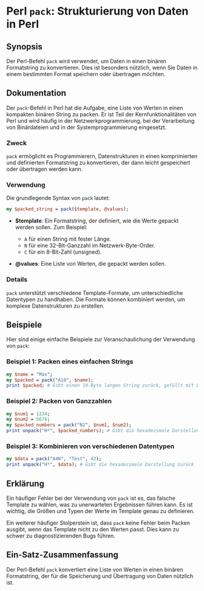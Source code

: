 <!--
Meta Description: # Perl `pack`: Strukturierung von Daten in Perl ## Synopsis Der Perl-Befehl `pack` wird verwendet, um Daten in einen binären Formatstring zu konvertie...
Meta Keywords: pack, der, von, perl, die
-->

# Perl `pack`: Strukturierung von Daten in Perl

## Synopsis
Der Perl-Befehl `pack` wird verwendet, um Daten in einen binären Formatstring zu konvertieren. Dies ist besonders nützlich, wenn Sie Daten in einem bestimmten Format speichern oder übertragen möchten.

## Dokumentation
Der `pack`-Befehl in Perl hat die Aufgabe, eine Liste von Werten in einen kompakten binären String zu packen. Er ist Teil der Kernfunktionalitäten von Perl und wird häufig in der Netzwerkprogrammierung, bei der Verarbeitung von Binärdateien und in der Systemprogrammierung eingesetzt.

### Zweck
`pack` ermöglicht es Programmierern, Datenstrukturen in einen komprimierten und definierten Formatstring zu konvertieren, der dann leicht gespeichert oder übertragen werden kann. 

### Verwendung
Die grundlegende Syntax von `pack` lautet:

```perl
my $packed_string = pack($template, @values);
```

- **$template**: Ein Formatstring, der definiert, wie die Werte gepackt werden sollen. Zum Beispiel:
  - `A` für einen String mit fester Länge.
  - `N` für eine 32-Bit-Ganzzahl im Netzwerk-Byte-Order.
  - `C` für ein 8-Bit-Zahl (unsigned).
  
- **@values**: Eine Liste von Werten, die gepackt werden sollen.

### Details
`pack` unterstützt verschiedene Template-Formate, um unterschiedliche Datentypen zu handhaben. Die Formate können kombiniert werden, um komplexe Datenstrukturen zu erstellen. 

## Beispiele
Hier sind einige einfache Beispiele zur Veranschaulichung der Verwendung von `pack`:

### Beispiel 1: Packen eines einfachen Strings
```perl
my $name = "Max";
my $packed = pack("A10", $name);
print $packed; # Gibt einen 10-Byte langen String zurück, gefüllt mit Leerzeichen
```

### Beispiel 2: Packen von Ganzzahlen
```perl
my $num1 = 1234;
my $num2 = 5678;
my $packed_numbers = pack("N2", $num1, $num2);
print unpack("H*", $packed_numbers); # Gibt die hexadezimale Darstellung des gepackten Strings zurück
```

### Beispiel 3: Kombinieren von verschiedenen Datentypen
```perl
my $data = pack("A4N", "Test", 42);
print unpack("H*", $data); # Gibt die hexadezimale Darstellung zurück
```

## Erklärung
Ein häufiger Fehler bei der Verwendung von `pack` ist es, das falsche Template zu wählen, was zu unerwarteten Ergebnissen führen kann. Es ist wichtig, die Größen und Typen der Werte im Template genau zu definieren. 

Ein weiterer häufiger Stolperstein ist, dass `pack` keine Fehler beim Packen ausgibt, wenn das Template nicht zu den Werten passt. Dies kann zu schwer zu diagnostizierenden Bugs führen.

## Ein-Satz-Zusammenfassung
Der Perl-Befehl `pack` konvertiert eine Liste von Werten in einen binären Formatstring, der für die Speicherung und Übertragung von Daten nützlich ist.